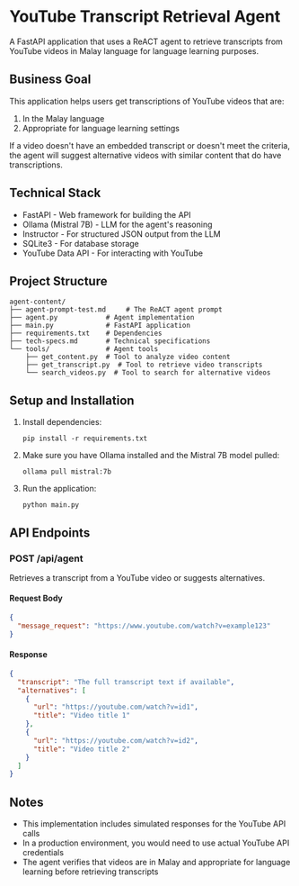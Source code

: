 # YouTube Transcript Retrieval Agent

A FastAPI application that uses a ReACT agent to retrieve transcripts from YouTube videos in Malay language for language learning purposes.

## Business Goal

This application helps users get transcriptions of YouTube videos that are:
1. In the Malay language
2. Appropriate for language learning settings

If a video doesn't have an embedded transcript or doesn't meet the criteria, the agent will suggest alternative videos with similar content that do have transcriptions.

## Technical Stack

- FastAPI - Web framework for building the API
- Ollama (Mistral 7B) - LLM for the agent's reasoning
- Instructor - For structured JSON output from the LLM
- SQLite3 - For database storage
- YouTube Data API - For interacting with YouTube

## Project Structure

```
agent-content/
├── agent-prompt-test.md     # The ReACT agent prompt
├── agent.py            # Agent implementation
├── main.py             # FastAPI application
├── requirements.txt    # Dependencies
├── tech-specs.md       # Technical specifications
└── tools/              # Agent tools
    ├── get_content.py  # Tool to analyze video content
    ├── get_transcript.py  # Tool to retrieve video transcripts
    └── search_videos.py  # Tool to search for alternative videos
```

## Setup and Installation

1. Install dependencies:
   ```
   pip install -r requirements.txt
   ```

2. Make sure you have Ollama installed and the Mistral 7B model pulled:
   ```
   ollama pull mistral:7b
   ```

3. Run the application:
   ```
   python main.py
   ```

## API Endpoints

### POST /api/agent

Retrieves a transcript from a YouTube video or suggests alternatives.

#### Request Body

```json
{
  "message_request": "https://www.youtube.com/watch?v=example123"
}
```

#### Response

```json
{
  "transcript": "The full transcript text if available",
  "alternatives": [
    {
      "url": "https://youtube.com/watch?v=id1",
      "title": "Video title 1"
    },
    {
      "url": "https://youtube.com/watch?v=id2",
      "title": "Video title 2"
    }
  ]
}
```

## Notes

- This implementation includes simulated responses for the YouTube API calls
- In a production environment, you would need to use actual YouTube API credentials
- The agent verifies that videos are in Malay and appropriate for language learning before retrieving transcripts
